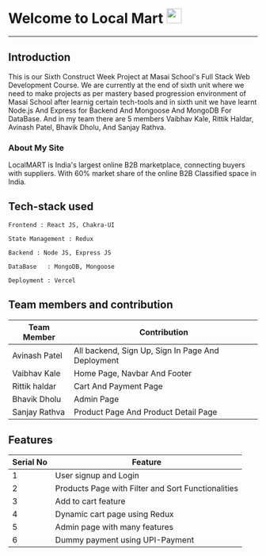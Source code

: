 # Welcome to Local Mart <img src="https://raw.githubusercontent.com/MartinHeinz/MartinHeinz/master/wave.gif" width="30px">
---

**Introduction**
---
This is our Sixth Construct Week Project at Masai School's Full Stack Web Development Course. We are currently at the end of sixth unit where we need to make projects as per mastery based progression environment of Masai School after learnig certain tech-tools and in sixth unit we have learnt Node.js And Express for Backend And Mongoose And MongoDB For DataBase. And in my team there are 5 members Vaibhav Kale, Rittik Haldar, Avinash Patel, Bhavik Dholu, And Sanjay Rathva.

<h3>About My Site</h3>

LocalMART is India's largest online B2B marketplace, connecting buyers with suppliers. With 60% market share of the online B2B Classified space in India. 

##  Tech-stack used
  
   ```
   Frontend : React JS, Chakra-UI
   
   State Management : Redux
   
   Backend : Node JS, Express JS
   
   DataBase   : MongoDB, Mongoose
   
   Deployment : Vercel
   ```
 ## Team members and contribution

 | Team Member            | Contribution                                                              |
| ----------------- | ------------------------------------------------------------------ |
| Avinash Patel | All backend, Sign Up, Sign In Page And Deployment |
| Vaibhav Kale | Home Page, Navbar And Footer |
| Rittik haldar | Cart And Payment Page |
| Bhavik Dholu | Admin Page |
| Sanjay Rathva | Product Page And Product Detail Page |

## Features

 | Serial No            | Feature                                                              |
| ----------------- | ------------------------------------------------------------------ |
| 1 | User signup and Login |
| 2 | Products Page with Filter and Sort Functionalities |
| 3 | Add to cart feature |
| 4 | Dynamic cart page using Redux |
| 5 | Admin page with many features|
| 6 | Dummy payment using UPI-Payment |

  <!--
  **Sample Page Images**
  --- 
  **1) Home Page**
  ---
  <a href="https://ibb.co/pXrvSWs"><img src="https://i.ibb.co/12Jfksp/Screenshot-20221219-014333.png" alt="Screenshot-20221219-014333" border="0"></a>
  
  
  **2) User Login Page**
   ---
<img src="https://miro.medium.com/max/1400/1*kL1UUG3eYg9694UNJQjUEA.png"></img>

  **3) Products Page**
  ---
<img src="https://miro.medium.com/max/1400/1*FvjVOPOfsEqLjNPC8oWJzA.png"></img>

  **4) Product Display Page**
  ---
<img src="https://miro.medium.com/max/1400/1*5XQuSW3OezumrRqThUSFtg.png"></img>

  **5) Cart Page**
  ---
<img src="https://miro.medium.com/max/1400/1*eK3d0XnlyRm1RIZFvCjN7w.png"></img>

  **6) Payment Page**
  ---
<img src="https://miro.medium.com/max/1400/1*8lOoLP2q-pJVEUW7Z1vdwQ.png"></img> -->
